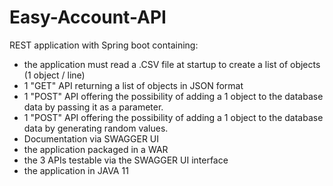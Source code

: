 ﻿# Easy-Account-API

REST application with Spring boot containing:
- the application must read a .CSV file at startup to create a list of objects (1 object / line)
- 1 "GET" API returning a list of objects in JSON format
- 1 "POST" API offering the possibility of adding a 1 object to the database  data by passing it as a parameter.
- 1 "POST" API offering the possibility of adding a 1 object to the database data by generating random values.
- Documentation via SWAGGER UI
- the application packaged in a WAR
- the 3 APIs testable via the SWAGGER UI interface
- the application in JAVA 11
